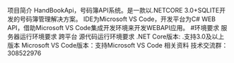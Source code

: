 项目简介
HandBookApi，号码簿API系统。是一款以.NETCORE 3.0+SQLITE开发的号码簿管理解决方案。
IDE为Microsoft VS Code，开发平台为C# WEB API，借助Microsoft VS Code集成开发环境来开发WEBAPI应用。
#环境要求
服务器运行环境要求
跨平台
源代码运行环境要求
.NET Core版本: .支持3.0及以上版本
Microsoft VS Code版本：支持Microsoft VS Code
相关资料
技术交流群：308522976
